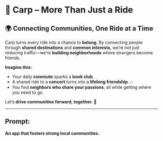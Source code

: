 # 🚗 Carp – More Than Just a Ride  

## 🌍 Connecting Communities, One Ride at a Time  

Carp turns every ride into a chance to **belong**. By connecting people through **shared destinations** and **common interests**, we’re not just reducing traffic—we’re **building neighborhoods** where strangers become friends.  

 **Imagine this:**  
- Your daily **commute** sparks a **book club**. 
- A shared ride to a **concert** turns into a **lifelong friendship**. 🎶  
- You find **neighbors who share your passions**, all while getting where you need to go.  

Let’s **drive communities forward, together.** 🚀  

---  

## **Prompt:**  
**An app that fosters strong local communities.**  